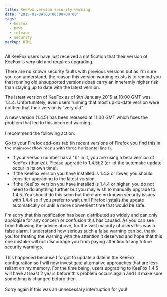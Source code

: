 ```yaml
---
title: KeeFox version security warning
date: '2015-01-09T00:00:00+00:00'
tags:
  - keefox
  - news
  - release
  - security
markup: HTML
---
```

<p>All KeeFox users have just received a notification that their version of KeeFox is very old and requires upgrading.
</p>
<p>There are no known security faults with previous versions but as I'm  sure you can understand, the reason this version warning exists is to remind you that running old unsupported versions does carry an  inherently higher risk than staying up to date with the latest version.
</p>
<p>The latest version of KeeFox as of 9th January 2015 at 10:00 GMT was 1.4.4. Unfortunately, even users running that most up-to-date version were notified that their version is "very old".
</p>
<p>A new version (1.4.5) has been released at 11:00 GMT which fixes the problem that led to this incorrect warning.<br><br>I recommend the following action:
</p>
<p>Go to your Firefox add-ons tab (in recent versions of Firefox you find this in the main/overflow menu with three horizontal lines).</p><ul><li>If your version number has a "b" in it, you are using a beta version of KeeFox (thanks!). Please upgrade to 1.4.5b2 (or let the automatic update occur in its own time).</li><li>If the KeeFox version you have installed is 1.4.3 or lower, you should consider upgrading to the latest version.</li><li>If the KeeFox version you have installed is 1.4.4 or higher, you do not need to do anything further but you may wish to manually upgrade to 1.4.5. You should do this soon but there are no known security issues with 1.4.4 so if you prefer to wait until Firefox installs the update automatically or until a more convenient time that would be safe.</li></ul><p>I'm sorry that this notification has been distributed so widely and can only apologise for any concern or confusion this has caused. As you can see from following the advice above, for the vast majority of users this was a false alarm. I understand how serious such a false warning can be, thank you for treating the warning with the attention it deserved and hope that this one mistake will not discourage you from paying attention to any future security warnings.<br><br>This happened because I forgot to update a date in the KeeFox configuration so I will now investigate alternative approaches that are less reliant on my memory. For the time being, users upgrading to KeeFox 1.4.5 will have at least 2 years before this problem occurs again and I'll make sure something is changed before then.<br><br>Sorry again if this was an unnecessary interruption for you!</p>
